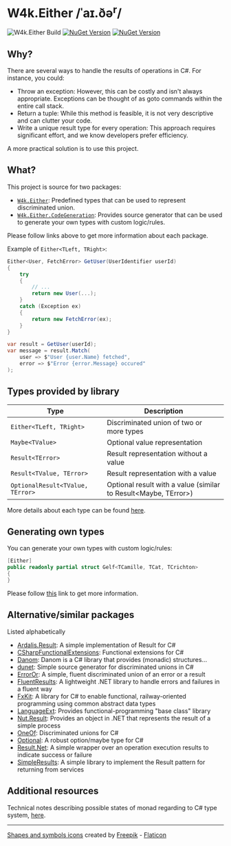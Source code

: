 # W4k.Either /ˈaɪ.ðə<sup>r</sup>/

![W4k.Either Build](https://github.com/wdolek/w4k-either/workflows/Build%20and%20test/badge.svg) 
[![NuGet Version](https://img.shields.io/nuget/v/W4k.Either?label=W4k.Either)](https://www.nuget.org/packages/W4k.Either)
[![NuGet Version](https://img.shields.io/nuget/v/W4k.Either.CodeGeneration?label=W4k.Either.CodeGeneration)](https://www.nuget.org/packages/W4k.Either.CodeGeneration)

## Why?

There are several ways to handle the results of operations in C#. For instance, you could:

- Throw an exception: However, this can be costly and isn't always appropriate. Exceptions can be thought of as goto commands within the entire call stack.
- Return a tuple: While this method is feasible, it is not very descriptive and can clutter your code.
- Write a unique result type for every operation: This approach requires significant effort, and we know developers prefer efficiency.

A more practical solution is to use this project.

## What?

This project is source for two packages:

- [`W4k.Either`](src/W4k.Either): Predefined types that can be used to represent discriminated union.
- [`W4k.Either.CodeGeneration`](src/W4k.Either.CodeGeneration): Provides source generator that can be used to generate your own types with custom logic/rules.

Please follow links above to get more information about each package.

Example of `Either<TLeft, TRight>`:

```csharp
Either<User, FetchError> GetUser(UserIdentifier userId)
{
    try
    {
        // ...
        return new User(...);
    }
    catch (Exception ex)
    {
        return new FetchError(ex);
    }
}
```
```csharp
var result = GetUser(userId);
var message = result.Match(
    user => $"User {user.Name} fetched",
    error => $"Error {error.Message} occured"
);
```

## Types provided by library

| Type                             | Description                                                             |
|----------------------------------|-------------------------------------------------------------------------|
| `Either<TLeft, TRight>`          | Discriminated union of two or more types                                |
| `Maybe<TValue>`                  | Optional value representation                                           |
| `Result<TError>`                 | Result representation without a value                                   |
| `Result<TValue, TError>`         | Result representation with a value                                      |
| `OptionalResult<TValue, TError>` | Optional result with a value (similar to Result<Maybe<TValue>, TError>) |

More details about each type can be found [here](./src/W4k.Either/README.md).

## Generating own types

You can generate your own types with custom logic/rules:

```csharp
[Either]
public readonly partial struct Gelf<TCamille, TCat, TCrichton>
{
}
```

Please follow [this](./src/W4k.Either.CodeGeneration/README.md) link to get more information.

## Alternative/similar packages

Listed alphabetically

- [Ardalis.Result](https://github.com/ardalis/result): A simple implementation of Result for C#
- [CSharpFunctionalExtensions](https://github.com/vkhorikov/CSharpFunctionalExtensions/): Functional extensions for C#
- [Danom](https://github.com/pimbrouwers/Danom): Danom is a C# library that provides (monadic) structures...
- [dunet](https://github.com/domn1995/dunet): Simple source generator for discriminated unions in C#
- [ErrorOr](https://github.com/amantinband/error-or): A simple, fluent discriminated union of an error or a result
- [FluentResults](https://github.com/altmann/FluentResults): A lightweight .NET library to handle errors and failures in a fluent way
- [FxKit](https://github.com/taxfyle/FxKit): A library for C# to enable functional, railway-oriented programming using common abstract data types
- [LanguageExt](https://github.com/louthy/language-ext): Provides functional-programming "base class" library
- [Nut.Result](https://github.com/Archway-SharedLib/Nut.Results): Provides an object in .NET that represents the result of a simple process
- [OneOf](https://github.com/mcintyre321/OneOf): Discriminated unions for C#
- [Optional](https://github.com/nlkl/Optional): A robust option/maybe type for C#
- [Result.Net](https://github.com/YoussefSell/Result.Net): A simple wrapper over an operation execution results to indicate success or failure
- [SimpleResults](https://github.com/MrDave1999/SimpleResults): A simple library to implement the Result pattern for returning from services

## Additional resources

Technical notes describing possible states of monad regarding to C# type system, [here](./docs/notes.md).

---

[Shapes and symbols icons](https://www.flaticon.com/free-icons/shapes-and-symbols) created by [Freepik](https://www.flaticon.com/authors/freepik) - [Flaticon](https://www.flaticon.com/)

